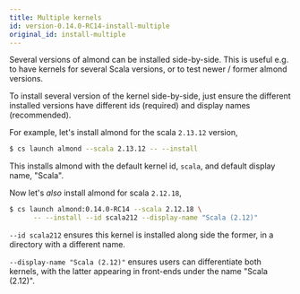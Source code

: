 ```yaml
---
title: Multiple kernels
id: version-0.14.0-RC14-install-multiple
original_id: install-multiple
---
```


Several versions of almond can be installed side-by-side. This is useful e.g. to have kernels
for several Scala versions, or to test newer / former almond versions.

To install several version of the kernel side-by-side, just ensure the different installed versions
have different ids (required) and display names (recommended).

For example, let's install almond for the scala `2.13.12` version,
```bash
$ cs launch almond --scala 2.13.12 -- --install
```

This installs almond with the default kernel id, `scala`, and default display name, "Scala".

Now let's *also* install almond for scala `2.12.18`,
```bash
$ cs launch almond:0.14.0-RC14 --scala 2.12.18 \
      -- --install --id scala212 --display-name "Scala (2.12)"
```

`--id scala212` ensures this kernel is installed along side the former, in a directory
with a different name.

`--display-name "Scala (2.12)"` ensures users can differentiate both kernels, with the latter
appearing in front-ends under the name "Scala (2.12)".
